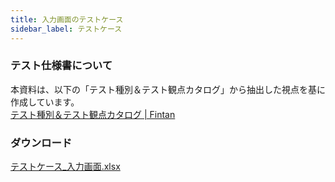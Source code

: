 ```yaml
---
title: 入力画面のテストケース
sidebar_label: テストケース
---
```


### テスト仕様書について

本資料は、以下の「テスト種別＆テスト観点カタログ」から抽出した視点を基に作成しています。<br/>
[テスト種別＆テスト観点カタログ | Fintan](https://fintan.jp/page/1456)

### ダウンロード

[テストケース_入力画面.xlsx](テストケース_入力画面.xlsx)
